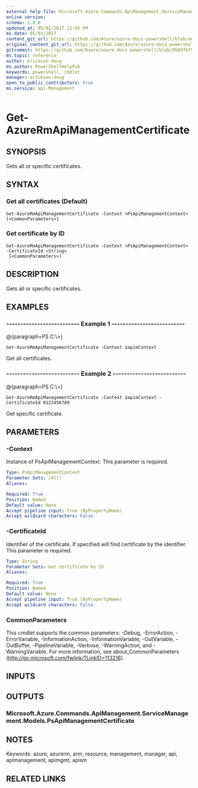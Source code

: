 ```yaml
---
external help file: Microsoft.Azure.Commands.ApiManagement.ServiceManagement.dll-Help.xml
online version:
schema: 2.0.0
updated_at: 05/01/2017 21:05 PM
ms.date: 05/01/2017
content_git_url: https://github.com/Azure/azure-docs-powershell/blob/anne2017/azureps-cmdlets-docs/ResourceManager/AzureRM.ApiManagement/v1.0.4.3/Get-AzureRmApiManagementCertificate.md
original_content_git_url: https://github.com/Azure/azure-docs-powershell/blob/anne2017/azureps-cmdlets-docs/ResourceManager/AzureRM.ApiManagement/v1.0.4.3/Get-AzureRmApiManagementCertificate.md
gitcommit: https://github.com/Azure/azure-docs-powershell/blob/0589fbf53d27e39e0cf445261d29c64fb0859d62
ms.topic: reference
author: erickson-doug
ms.author: PowerShellHelpPub
keywords: powershell, cmdlet
manager: erickson-doug
open_to_public_contributors: true
ms.service: api-Management
---
```


# Get-AzureRmApiManagementCertificate

## SYNOPSIS
Gets all or specific certificates.

## SYNTAX

### Get all certificates (Default)
```
Get-AzureRmApiManagementCertificate -Context <PsApiManagementContext> [<CommonParameters>]
```

### Get certificate by ID
```
Get-AzureRmApiManagementCertificate -Context <PsApiManagementContext> -CertificateId <String>
 [<CommonParameters>]
```

## DESCRIPTION
Gets all or specific certificates.

## EXAMPLES

### --------------------------  Example 1  --------------------------
@{paragraph=PS C:\\\>}





```
Get-AzureRmApiManagementCertificate -Context $apimContext
```

Get all certificates.

### --------------------------  Example 2  --------------------------
@{paragraph=PS C:\\\>}





```
Get-AzureRmApiManagementCertificate -Context $apimContext -CertificateId 0123456789
```

Get specific certificate.

## PARAMETERS

### -Context
Instance of PsApiManagementContext.
This parameter is required.

```yaml
Type: PsApiManagementContext
Parameter Sets: (All)
Aliases: 

Required: True
Position: Named
Default value: None
Accept pipeline input: True (ByPropertyName)
Accept wildcard characters: False
```

### -CertificateId
Identifier of the certificate.
If specified will find certificate by the identifier.
This parameter is required.

```yaml
Type: String
Parameter Sets: Get certificate by ID
Aliases: 

Required: True
Position: Named
Default value: None
Accept pipeline input: True (ByPropertyName)
Accept wildcard characters: False
```

### CommonParameters
This cmdlet supports the common parameters: -Debug, -ErrorAction, -ErrorVariable, -InformationAction, -InformationVariable, -OutVariable, -OutBuffer, -PipelineVariable, -Verbose, -WarningAction, and -WarningVariable. For more information, see about_CommonParameters (http://go.microsoft.com/fwlink/?LinkID=113216).

## INPUTS

## OUTPUTS

### Microsoft.Azure.Commands.ApiManagement.ServiceManagement.Models.PsApiManagementCertificate

## NOTES
Keywords: azure, azurerm, arm, resource, management, manager, api, apimanagement, apimgmt, apism

## RELATED LINKS

